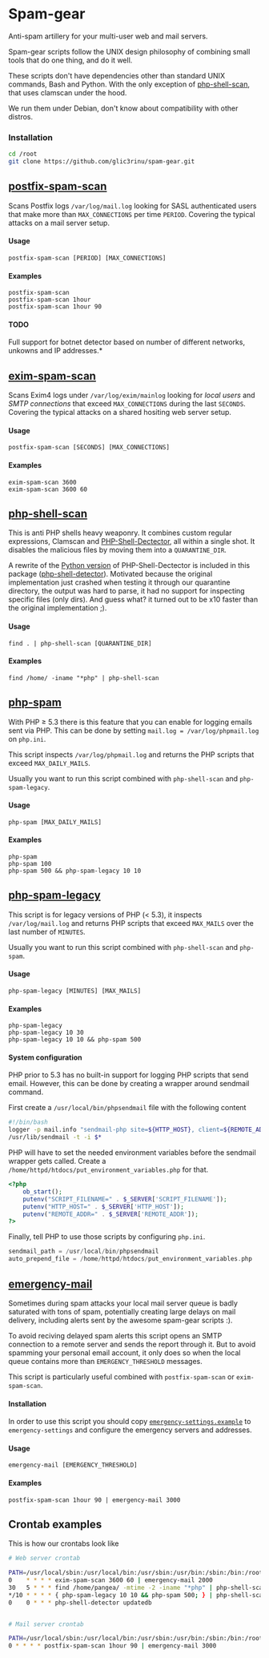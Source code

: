 # Spam-gear

Anti-spam artillery for your multi-user web and mail servers.

Spam-gear scripts follow the UNIX design philosophy of combining small tools that do one thing, and do it well.

These scripts don't have dependencies other than standard UNIX commands, Bash and Python. With the only exception of [php-shell-scan](#php-shell-scan), that uses clamscan under the hood.

We run them under Debian, don't know about compatibility with other distros.


### Installation
```bash
cd /root
git clone https://github.com/glic3rinu/spam-gear.git
```

## [postfix-spam-scan](postfix-spam-scan)


Scans Postfix logs `/var/log/mail.log` looking for SASL authenticated users that make
more than `MAX_CONNECTIONS` per time `PERIOD`. Covering the typical attacks on a mail server setup.

#### Usage

    postfix-spam-scan [PERIOD] [MAX_CONNECTIONS]

#### Examples

    postfix-spam-scan
    postfix-spam-scan 1hour
    postfix-spam-scan 1hour 90

#### TODO

Full support for botnet detector based on number of different networks, unkowns and IP addresses.*


## [exim-spam-scan](exim-spam-scan)


Scans Exim4 logs under `/var/log/exim/mainlog` looking for *local users* and *SMTP connections*
that exceed `MAX_CONNECTIONS` during the last `SECONDS`. Covering the typical attacks on a shared hositing web server setup.

#### Usage

    postfix-spam-scan [SECONDS] [MAX_CONNECTIONS]

#### Examples

    exim-spam-scan 3600
    exim-spam-scan 3600 60


## [php-shell-scan](php-shell-scan)

This is anti PHP shells heavy weaponry. It combines custom regular expressions, Clamscan and [PHP-Shell-Dectector](http://www.shelldetector.com/), all within a single shot. It disables the malicious files by moving them into a `QUARANTINE_DIR`.

A rewrite of the [Python version](https://github.com/emposha/Shell-Detector) of PHP-Shell-Dectector is included in this package ([php-shell-detector](php-shell-detector)). Motivated because the original implementation just crashed when testing it through our quarantine directory, the output was hard to parse, it had no support for inspecting specific files (only dirs). And guess what? it turned out to be x10 faster than the original implementation ;).


#### Usage

    find . | php-shell-scan [QUARANTINE_DIR]

#### Examples

    find /home/ -iname "*php" | php-shell-scan


## [php-spam](php-spam)

With PHP &ge; 5.3 there is this feature that you can enable for logging emails sent via PHP. This can be done 
by setting `mail.log = /var/log/phpmail.log` on `php.ini`.


This script inspects `/var/log/phpmail.log` and returns the PHP scripts that exceed `MAX_DAILY_MAILS`.

Usually you want to run this script combined with `php-shell-scan` and `php-spam-legacy`.

#### Usage

    php-spam [MAX_DAILY_MAILS]

#### Examples

    php-spam
    php-spam 100
    php-spam 500 && php-spam-legacy 10 10



## [php-spam-legacy](php-spam-legacy)

This script is for legacy versions of PHP (&lt; 5.3), it inspects `/var/log/mail.log` and returns PHP scripts that exceed `MAX_MAILS` over the last number of `MINUTES`.

Usually you want to run this script combined with `php-shell-scan` and `php-spam`.


#### Usage

    php-spam-legacy [MINUTES] [MAX_MAILS]

#### Examples

    php-spam-legacy
    php-spam-legacy 10 30
    php-spam-legacy 10 10 && php-spam 500


#### System configuration

PHP prior to 5.3 has no built-in support for logging PHP scripts that send email. However, this can be done by creating a wrapper around sendmail command.

First create a `/usr/local/bin/phpsendmail` file with the following content
```bash
#!/bin/bash
logger -p mail.info "sendmail-php site=${HTTP_HOST}, client=${REMOTE_ADDR}, filename=${SCRIPT_FILENAME}, pwd=${PWD}, uid=${UID}, user=$(whoami), args=$*"
/usr/lib/sendmail -t -i $*
```

PHP will have to set the needed environment variables before the sendmail wrapper gets called. Create a `/home/httpd/htdocs/put_environment_variables.php` for that.

```php
<?php
    ob_start();
    putenv("SCRIPT_FILENAME=" . $_SERVER['SCRIPT_FILENAME']);
    putenv("HTTP_HOST=" . $_SERVER['HTTP_HOST']);
    putenv("REMOTE_ADDR=" . $_SERVER['REMOTE_ADDR']);
?>
```

Finally, tell PHP to use those scripts by configuring `php.ini`.

```php
sendmail_path = /usr/local/bin/phpsendmail
auto_prepend_file = /home/httpd/htdocs/put_environment_variables.php
```



## [emergency-mail](emergency-mail)


Sometimes during spam attacks your local mail server queue is badly saturated with tons of spam, potentially creating large delays on mail delivery, including alerts sent by the awesome spam-gear scripts :).

To avoid reciving delayed spam alerts this script opens an SMTP connection to a remote server and sends the report through it. But to avoid spamming your personal email account, it only does so when the local queue contains more than `EMERGENCY_THRESHOLD` messages.


This script is particularly useful combined with `postfix-spam-scan` or `exim-spam-scan`.

#### Installation

In order to use this script you should copy [`emergency-settings.example`](emergency-settings.example) to `emergency-settings` and configure the emergency servers and addresses.


#### Usage

    emergency-mail [EMERGENCY_THRESHOLD]
    
#### Examples

    postfix-spam-scan 1hour 90 | emergency-mail 3000


## Crontab examples

This is how our crontabs look like

```bash
# Web server crontab

PATH=/usr/local/sbin:/usr/local/bin:/usr/sbin:/usr/bin:/sbin:/bin:/root/spam-gear
0    * * * * exim-spam-scan 3600 60 | emergency-mail 2000
30   5 * * * find /home/pangea/ -mtime -2 -iname "*php" | php-shell-scan
*/10 * * * * { php-spam-legacy 10 10 && php-spam 500; } | php-shell-scan
0    0 * * * php-shell-detector updatedb
```

```bash

# Mail server crontab

PATH=/usr/local/sbin:/usr/local/bin:/usr/sbin:/usr/bin:/sbin:/bin:/root/spam-gear
0 * * * * postfix-spam-scan 1hour 90 | emergency-mail 3000
```
